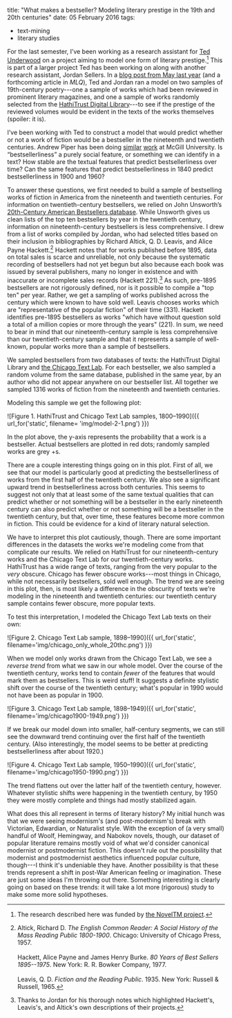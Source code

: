 title: "What makes a bestseller? Modeling literary prestige in the 19th and 20th centuries"
date: 05 February 2016
tags:
  - text-mining
  - literary studies

For the last semester, I’ve been working as a research assistant for [Ted Underwood](http://tedunderwood.com) on a project aiming to model one form of literary prestige.[^novel] This is part of a larger project Ted has been working on along with another research assistant, Jordan Sellers. In a [blog post from May last year](http://tedunderwood.com/2015/05/18/how-quickly-do-literary-standards-change/) (and a forthcoming article in *MLQ*), Ted and Jordan ran a model on two samples of 19th-century poetry---one a sample of works which had been reviewed in prominent literary magazines, and one a sample of works randomly selected from the [HathiTrust Digital Library](http://hathitrust.org)---to see if the prestige of the reviewed volumes would be evident in the texts of the works themselves (spoiler: it is).

I’ve been working with Ted to construct a model that would predict whether or not a work of fiction would be a bestseller in the nineteenth and twentieth centuries. Andrew Piper has been doing [similar](http://txtlab.org/?p=596) [work](http://txtlab.org/?p=608) at McGill University. Is “bestsellerliness” a purely social feature, or something we can identify in a text? How stable are the textual features that predict bestsellerliness over time? Can the same features that predict bestsellerliness in 1840 predict bestsellerliness in 1900 and 1960?

To answer these questions, we first needed to build a sample of bestselling works of fiction in America from the nineteenth and twentieth centuries. For information on twentieth-century bestsellers, we relied on John Unsworth’s [20th-Century American Bestsellers database](http://unsworth.unet.brandeis.edu/courses/bestsellers/). While Unsworth gives us clean lists of the top ten bestsellers by year in the twentieth century, information on nineteenth-century bestsellers is less comprehensive. I drew from a list of works compiled by Jordan, who had selected titles based on their inclusion in bibliographies by Richard Altick, Q. D. Leavis, and Alice Payne Hackett.[^1] Hackett notes that for works published before 1895, data on total sales is scarce and unreliable, not only because the systematic recording of bestsellers had not yet begun but also because each book was issued by several publishers, many no longer in existence and with inaccurate or incomplete sales records (Hackett 221).[^2] As such, pre-1895 bestsellers are not rigorously defined, nor is it possible to compile a "top ten" per year. Rather, we get a sampling of works published across the century which were known to have sold well. Leavis chooses works which are "representative of the popular fiction" of their time (331). Hackett identifies pre-1895 bestsellers as works "which have without question sold a total of a million copies or more through the years" (221).  In sum, we need to bear in mind that our nineteenth-century sample is less comprehensive than our twentieth-century sample and that it represents a sample of well-known, popular works more than a sample of bestsellers.

We sampled bestsellers from two databases of texts: the HathiTrust Digital Library and [the Chicago Text Lab](https://lucian.uchicago.edu/blogs/literarynetworks/). For each bestseller, we also sampled a random volume from the same database, published in the same year, by an author who did not appear anywhere on our bestseller list. All together we sampled 1316 works of fiction from the nineteenth and twentieth centuries.

Modeling this sample we get the following plot:

![Figure 1. HathiTrust and Chicago Text Lab samples, 1800&ndash;1990]({{ url_for('static', filename= 'img/model-2-1.png') }})

In the plot above, the y-axis represents the probability that a work is a bestseller. Actual bestsellers are plotted in red dots; randomly sampled works are grey +s.

There are a couple interesting things going on in this plot. First of all, we see that our model is particularly good at predicting the bestsellerliness of works from the first half of the twentieth century. We also see a significant upward trend in bestsellerliness across both centuries. This seems to suggest not only that at least some of the same textual qualities that can predict whether or not something will be a bestseller in the early nineteenth century can also predict whether or not something will be a bestseller in the twentieth century, but that, over time, these features become more common in fiction. This could be evidence for a kind of literary natural selection.

We have to interpret this plot cautiously, though. There are some important differences in the datasets the works we're modeling come from that complicate our results. We relied on HathiTrust for our nineteenth-century works and the Chicago Text Lab for our twentieth-century works. HathiTrust has a wide range of texts, ranging from the very popular to the *very* obscure. Chicago has fewer obscure works---most things in Chicago, while not necessarily bestsellers, sold well enough. The trend we are seeing in this plot, then, is most likely a difference in the obscurity of texts we're modeling in the nineteenth and twentieth centuries: our twentieth century sample contains fewer obscure, more popular texts.

To test this interpretation, I modeled the Chicago Text Lab texts on their own:

![Figure 2. Chicago Text Lab sample, 1898&ndash;1990]({{ url_for('static', filename='img/chicago_only_whole_20thc.png') }})

When we model only works drawn from the Chicago Text Lab, we see a *reverse trend* from what we saw in our whole model. Over the course of the twentieth century, works tend to contain *fewer* of the features that would mark them as bestsellers. This is weird stuff! It suggests a definite stylistic shift over the course of the twentieth century; what's popular in 1990 would not have been as popular in 1900.

![Figure 3. Chicago Text Lab sample, 1898&ndash;1949]({{ url_for('static', filename='img/chicago1900-1949.png') }})

If we break our model down into smaller, half-century segments, we can still see the downward trend continuing over the first half of the twentieth century. (Also interestingly, the model seems to be better at predicting bestsellerliness after about 1920.)

![Figure 4. Chicago Text Lab sample, 1950&ndash;1990]({{ url_for('static', filename='img/chicago1950-1990.png') }})

The trend flattens out over the latter half of the twentieth century, however. Whatever stylistic shifts were happening in the twentieth century, by 1950 they were mostly complete and things had mostly stabilized again. 

What does this all represent in terms of literary history? My initial hunch was that we were seeing modernism's (and post-modernism's) break with Victorian, Edwardian, or Naturalist style. With the exception of (a very small) handful of Woolf, Hemingway, and Nabokov novels, though, our dataset of popular literature remains mostly void of what we'd consider canonical modernist or postmodernist fiction. This doesn't rule out the possibility that modernist and postmodernist aesthetics influenced popular culture, though---I think it's undeniable they have. Another possibility is that these trends represent a shift in post-War American feeling or imagination. These are just some ideas I'm throwing out there. Something interesting is clearly going on based on these trends: it will take a lot more (rigorous) study to make some more solid hypotheses.

[^novel]: The research described here was funded by [the NovelTM project](http://novel-tm.ca).

[^1]: Altick, Richard D. *The English Common Reader: A Social History of the Mass Reading Public 1800-1900*. Chicago: University of Chicago Press, 1957.<br /><br />
Hackett, Alice Payne and James Henry Burke. *80 Years of Best Sellers 1895--1975*. New York: R. R. Bowker Company, 1977.<br /><br />
Leavis, Q. D. *Fiction and the Reading Public*. 1935. New York: Russell & Russell, 1965.

[^2]: Thanks to Jordan for his thorough notes which highlighted Hackett's, Leavis's, and Altick's own descriptions of their projects.

